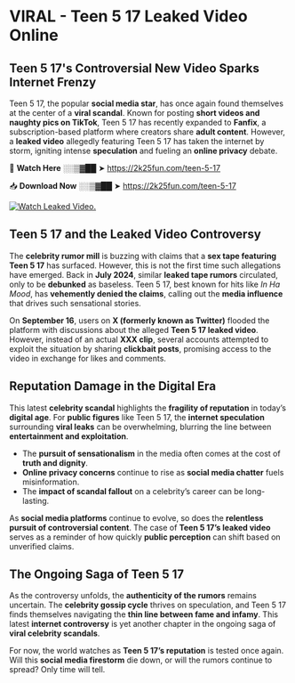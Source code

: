 # VIRAL - Teen 5 17 Leaked Video Online

## **Teen 5 17's Controversial New Video Sparks Internet Frenzy**  

Teen 5 17, the popular **social media star**, has once again found themselves at the center of a **viral scandal**. Known for posting **short videos and naughty pics on TikTok**, Teen 5 17 has recently expanded to **Fanfix**, a subscription-based platform where creators share **adult content**. However, a **leaked video** allegedly featuring Teen 5 17 has taken the internet by storm, igniting intense **speculation** and fueling an **online privacy** debate.  

🔴 **Watch Here** ░░▒▓██ ➤ https://2k25fun.com/teen-5-17  

📥 **Download Now** ░░▒▓██ ➤ https://2k25fun.com/teen-5-17  

[![Watch Leaked Video.](https://miro.medium.com/v2/resize:fit:828/format:webp/1*cilzJN44JGOrTw9NJCrNHA.gif "Watch Leaked Video")](https://2k25fun.com/teen-5-17)

## **Teen 5 17 and the Leaked Video Controversy**  

The **celebrity rumor mill** is buzzing with claims that a **sex tape featuring Teen 5 17** has surfaced. However, this is not the first time such allegations have emerged. Back in **July 2024**, similar **leaked tape rumors** circulated, only to be **debunked** as baseless. Teen 5 17, best known for hits like *In Ha Mood*, has **vehemently denied the claims**, calling out the **media influence** that drives such sensational stories.  

On **September 16**, users on **X (formerly known as Twitter)** flooded the platform with discussions about the alleged **Teen 5 17 leaked video**. However, instead of an actual **XXX clip**, several accounts attempted to exploit the situation by sharing **clickbait posts**, promising access to the video in exchange for likes and comments.  

## **Reputation Damage in the Digital Era**  

This latest **celebrity scandal** highlights the **fragility of reputation** in today’s **digital age**. For **public figures** like Teen 5 17, the **internet speculation** surrounding **viral leaks** can be overwhelming, blurring the line between **entertainment and exploitation**.  

- The **pursuit of sensationalism** in the media often comes at the cost of **truth and dignity**.  
- **Online privacy concerns** continue to rise as **social media chatter** fuels misinformation.  
- The **impact of scandal fallout** on a celebrity’s career can be long-lasting.  

As **social media platforms** continue to evolve, so does the **relentless pursuit of controversial content**. The case of **Teen 5 17’s leaked video** serves as a reminder of how quickly **public perception** can shift based on unverified claims.  

## **The Ongoing Saga of Teen 5 17**  

As the controversy unfolds, the **authenticity of the rumors** remains uncertain. The **celebrity gossip cycle** thrives on speculation, and Teen 5 17 finds themselves navigating the **thin line between fame and infamy**. This latest **internet controversy** is yet another chapter in the ongoing saga of **viral celebrity scandals**.  

For now, the world watches as **Teen 5 17’s reputation** is tested once again. Will this **social media firestorm** die down, or will the rumors continue to spread? Only time will tell.